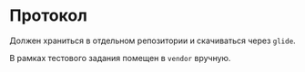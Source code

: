 # Протокол

Должен храниться в отдельном репозитории и скачиваться через `glide`.

В рамках тестового задания помещен в `vendor` вручную.
